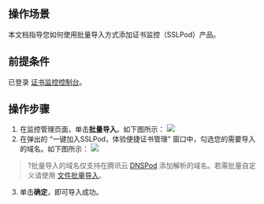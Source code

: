 ## 操作场景
本文档指导您如何使用批量导入方式添加证书监控（SSLPod）产品。

## 前提条件
已登录 [证书监控控制台](https://console.cloud.tencent.com/sslpod/monitor)。

## 操作步骤
1. 在监控管理页面，单击**批量导入**。如下图所示：
![](https://qcloudimg.tencent-cloud.cn/raw/fa0d30aa35f140e8e1dab28c9eac5662.png)
2. 在弹出的 “一键加入SSLPod，体验便捷证书管理” 窗口中，勾选您的需要导入的域名。如下图所示：
![](https://qcloudimg.tencent-cloud.cn/raw/57270103911f5c63395aa27105c5aea9.png)
>?批量导入的域名仅支持在腾讯云 [DNSPod](https://console.dnspod.cn/dns/list) 添加解析的域名。若需批量自定义请使用 [文件批量导入](https://cloud.tencent.com/document/product/1084/70508)。
>
3. 单击**确定**，即可导入成功。
